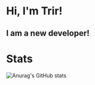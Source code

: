 # Hi, I'm Trir! 
## I am a new developer!

# Stats
![Anurag's GitHub stats](https://github-readme-stats.vercel.app/api?username=trirdev&theme=dark&show_icons=true)
